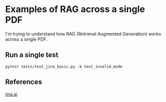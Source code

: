 # Examples of RAG across a single PDF

I'm trying to understand how RAG (Retrieval Augmented Generation) works across a single PDF.

## Run a single test

```shell
pytest tests/test_jina_basic.py -k test_invalid_mode
```

## References

[jina.ai](https://jina.ai/)
